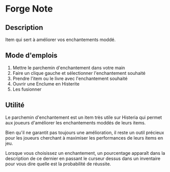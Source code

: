 # Forge Note

## Description
Item qui sert à améliorer vos enchantements moddé.

## Mode d'emplois
1. Mettre le parchemin d'enchantement dans votre main
2. Faire un clique gauche et sélectionner l'enchantement souhaité
3. Prendre l'item ou le livre avec l'enchantement souhaité
4. Ouvrir une Enclume en Histerite
5. Les fusionner

## Utilité
Le parchemin d'enchantement est un item très utile sur Histeria qui permet aux joueurs d'améliorer les enchantements moddés de leurs items.


Bien qu'il ne garantit pas toujours une amélioration, il reste un outil précieux pour les joueurs cherchant à maximiser les performances de leurs items en jeu.


Lorsque vous choisissez un enchantement, un pourcentage apparaît dans la description de ce dernier en passant le curseur dessus dans un inventaire pour vous dire quelle est la probabilité de réussite.


